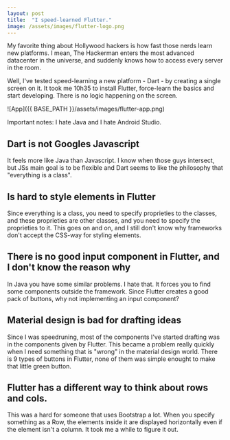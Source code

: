 ```yaml
---
layout: post
title:  "I speed-learned Flutter."
image: /assets/images/flutter-logo.png
---
```


My favorite thing about Hollywood hackers is how fast those nerds learn new platforms. I mean, The Hackerman enters the most advanced datacenter in the universe, and suddenly knows how to access every server in the room.

Well, I've tested speed-learning a new platform - Dart - by creating a single screen on it. It took me 10h35 to install Flutter, force-learn the basics and start developing. There is no logic happening on the screen.

![App]({{ BASE_PATH }}/assets/images/flutter-app.png)

Important notes: I hate Java and I hate Android Studio.

## Dart is not Googles Javascript
It feels more like Java than Javascript. I know when those guys intersect, but JSs main goal is to be flexible and Dart seems to like the philosophy that "everything is a class". 

## Is hard to style elements in Flutter
Since everything is a class, you need to specify proprieties to the classes, and these proprieties are other classes, and you need to specify the proprieties to it. This goes on and on, and I still don't know why frameworks don't accept the CSS-way for styling elements.

## There is no good input component in Flutter, and I don't know the reason why
In Java you have some similar problems. I hate that. It forces you to find some components outside the framework. Since Flutter creates a good pack of buttons, why not implementing an input component?

## Material design is bad for drafting ideas
Since I was speedruning, most of the components I've started drafting was in the components given by Flutter. This became a problem really quickly when I need something that is "wrong" in the material design world. There is 9 types of buttons in Flutter, none of them was simple enought to make that little green button. 

## Flutter has a different way to think about rows and cols.
This was a hard for someone that uses Bootstrap a lot. When you specify something as a Row, the elements inside it are displayed horizontally even if the element isn't a column. It took me a while to figure it out. 


